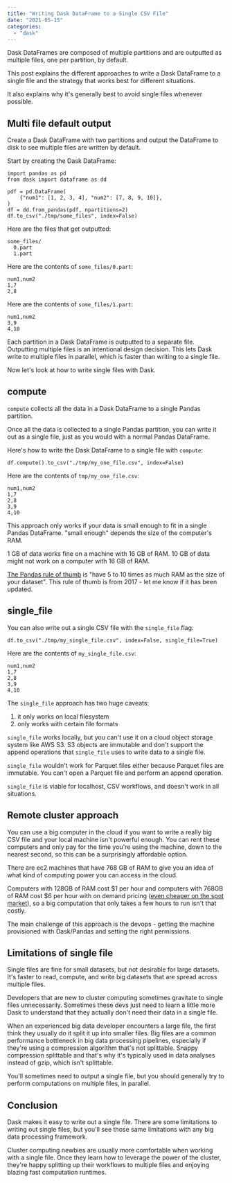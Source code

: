 ```yaml
---
title: "Writing Dask DataFrame to a Single CSV File"
date: "2021-05-15"
categories: 
  - "dask"
---
```


Dask DataFrames are composed of multiple partitions and are outputted as multiple files, one per partition, by default.

This post explains the different approaches to write a Dask DataFrame to a single file and the strategy that works best for different situations.

It also explains why it's generally best to avoid single files whenever possible.

## Multi file default output

Create a Dask DataFrame with two partitions and output the DataFrame to disk to see multiple files are written by default.

Start by creating the Dask DataFrame:

```
import pandas as pd
from dask import dataframe as dd

pdf = pd.DataFrame(
    {"num1": [1, 2, 3, 4], "num2": [7, 8, 9, 10]},
)
df = dd.from_pandas(pdf, npartitions=2)
df.to_csv("./tmp/some_files", index=False)
```

Here are the files that get outputted:

```
some_files/
  0.part
  1.part
```

Here are the contents of `some_files/0.part`:

```
num1,num2
1,7
2,8
```

Here are the contents of `some_files/1.part`:

```
num1,num2
3,9
4,10
```

Each partition in a Dask DataFrame is outputted to a separate file. Outputting multiple files is an intentional design decision. This lets Dask write to multiple files in parallel, which is faster than writing to a single file.

Now let's look at how to write single files with Dask.

## compute

`compute` collects all the data in a Dask DataFrame to a single Pandas partition.

Once all the data is collected to a single Pandas partition, you can write it out as a single file, just as you would with a normal Pandas DataFrame.

Here's how to write the Dask DataFrame to a single file with `compute`:

```
df.compute().to_csv("./tmp/my_one_file.csv", index=False)
```

Here are the contents of `tmp/my_one_file.csv`:

```
num1,num2
1,7
2,8
3,9
4,10
```

This approach only works if your data is small enough to fit in a single Pandas DataFrame. "small enough" depends the size of the computer's RAM.

1 GB of data works fine on a machine with 16 GB of RAM. 10 GB of data might not work on a computer with 16 GB of RAM.

[The Pandas rule of thumb](https://wesmckinney.com/blog/apache-arrow-pandas-internals/) is "have 5 to 10 times as much RAM as the size of your dataset". This rule of thumb is from 2017 - let me know if it has been updated.

## single\_file

You can also write out a single CSV file with the `single_file` flag:

```
df.to_csv("./tmp/my_single_file.csv", index=False, single_file=True)
```

Here are the contents of `my_single_file.csv`:

```
num1,num2
1,7
2,8
3,9
4,10
```

The `single_file` approach has two huge caveats:

1. it only works on local filesystem
2. only works with certain file formats

`single_file` works locally, but you can't use it on a cloud object storage system like AWS S3. S3 objects are immutable and don't support the append operations that `single_file` uses to write data to a single file.

`single_file` wouldn't work for Parquet files either because Parquet files are immutable. You can't open a Parquet file and perform an append operation.

`single_file` is viable for localhost, CSV workflows, and doesn't work in all situations.

## Remote cluster approach

You can use a big computer in the cloud if you want to write a really big CSV file and your local machine isn't powerful enough. You can rent these computers and only pay for the time you're using the machine, down to the nearest second, so this can be a surprisingly affordable option.

There are ec2 machines that have 768 GB of RAM to give you an idea of what kind of computing power you can access in the cloud.

Computers with 128GB of RAM cost $1 per hour and computers with 768GB of RAM cost $6 per hour with on demand pricing ([even cheaper on the spot market](https://mrpowers.medium.com/playing-the-aws-ec2-spot-market-74b703454f4f)), so a big computation that only takes a few hours to run isn't that costly.

The main challenge of this approach is the devops - getting the machine provisioned with Dask/Pandas and setting the right permissions.

## Limitations of single file

Single files are fine for small datasets, but not desirable for large datasets. It's faster to read, compute, and write big datasets that are spread across multiple files.

Developers that are new to cluster computing sometimes gravitate to single files unnecessarily. Sometimes these devs just need to learn a little more Dask to understand that they actually don't need their data in a single file.

When an experienced big data developer encounters a large file, the first think they usually do it split it up into smaller files. Big files are a common performance bottleneck in big data processing pipelines, especially if they're using a compression algorithm that's not splittable. Snappy compression splittable and that's why it's typically used in data analyses instead of gzip, which isn't splittable.

You'll sometimes need to output a single file, but you should generally try to perform computations on multiple files, in parallel.

## Conclusion

Dask makes it easy to write out a single file. There are some limitations to writing out single files, but you'll see those same limitations with any big data processing framework.

Cluster computing newbies are usually more comfortable when working with a single file. Once they learn how to leverage the power of the cluster, they're happy splitting up their workflows to multiple files and enjoying blazing fast computation runtimes.

